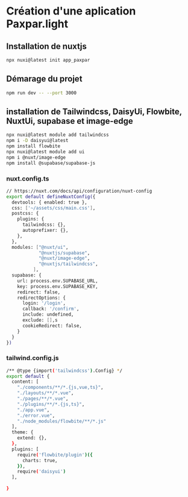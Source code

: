 # Création d'une aplication Paxpar.light

## Installation de nuxtjs
```bash
npx nuxi@latest init app_paxpar

```
## Démarage du projet
```bash
npm run dev -- --port 3000 
```
## installation de Tailwindcss, DaisyUi, Flowbite, NuxtUi, supabase et image-edge

```bash
npx nuxi@latest module add tailwindcss
npm i -D daisyui@latest
npm install flowbite
npx nuxi@latest module add ui
npm i @nuxt/image-edge
npm install @supabase/supabase-js

```
### nuxt.config.ts

```bash
// https://nuxt.com/docs/api/configuration/nuxt-config
export default defineNuxtConfig({
  devtools: { enabled: true },
  css: ['~/assets/css/main.css'],
  postcss: {
    plugins: {
      tailwindcss: {},
      autoprefixer: {},
    },
  },
  modules: ["@nuxt/ui", 
            "@nuxtjs/supabase",
            "@nuxt/image-edge",
            "@nuxtjs/tailwindcss",
          ],
  supabase: {
    url: process.env.SUPABASE_URL,
    key: process.env.SUPABASE_KEY,
    redirect: false,
    redirectOptions: {
      login: '/login',
      callback: '/confirm',
      include: undefined,
      exclude: [],s
      cookieRedirect: false,
    }
  }
})

```
### tailwind.config.js

```bash
/** @type {import('tailwindcss').Config} */
export default {
  content: [
    "./components/**/*.{js,vue,ts}",
    "./layouts/**/*.vue",
    "./pages/**/*.vue",
    "./plugins/**/*.{js,ts}",
    "./app.vue",
    "./error.vue",
    "./node_modules/flowbite/**/*.js"
  ],
  theme: {
    extend: {},
  },
  plugins: [
    require('flowbite/plugin')({
      charts: true,
    }),
    require('daisyui')
  ],
  
}

```
